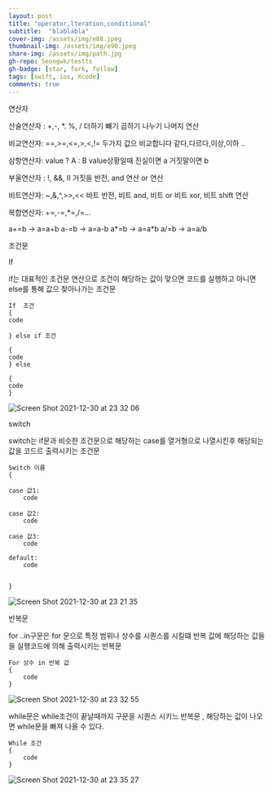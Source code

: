 ```yaml
---
layout: post
title: "operator,lteration,conditional"
subtitle:  "blablabla"
cover-img: /assets/img/e88.jpeg
thumbnail-img: /assets/img/e90.jpeg
share-img: /assets/img/path.jpg
gh-repo: Seongwk/testts
gh-badge: [star, fork, follow]
tags: [swift, ios, Xcode]
comments: true
---
```

연산자

산술연산자 : +,-, *. %, / 
더하기 뺴기 곱하기 나누기 나머지 연산

비교연산자: ==,>=,<=,>,<,!=
두가지 값으 비교합니다 같다,다르다,이상,이하 ..

삼항연산자: value ? A : B
value상황일때 진실이면 a  거짓말이면 b

부울연산자 : !, &&, II
거짓을 반전, and 연산 or 연산

비트연산자: ~,&,^,>>,<<
바트 반전, 비트 and, 비트 or  비트 xor, 비트 shift 연산

복합연산자: +=,-=,*=,/=…

a+=b -> a=a+b
a-=b -> a=a-b
a*=b -> a=a*b
a/=b -> a=a/b


조건문

If

if는 대표적인 조건문 연산으로 조건이 해당하는 값이 맞으면 코드를 실행하고 아니면 else를 통해 값으 찾아나가는 조건문

	If  조건
	{
	code

	} else if 조건

	{
	code
	} else

	{	
	code
	}

![Screen Shot 2021-12-30 at 23 32 06](https://user-images.githubusercontent.com/40172001/147761196-332007c8-b7fa-4ad6-b321-780515f826d0.png)



switch

switch는 if문과 비슷한 조건문으로 해당하는 case를 열거형으로 나열시킨후 해당되는 값을 코드르 출력시키는 조건문

	Switch 이름
	{	

	case 값1:
		code
		
	case 값2:
		code
		
	case 값3:
		code
		
	default:
		code


	}
	
	
![Screen Shot 2021-12-30 at 23 21 35](https://user-images.githubusercontent.com/40172001/147760309-e04ff1e0-fdf9-47f7-8855-adf0dd3d2476.png)


반복문

for ..in구문은 for 문으로 특정 범위나 상수를 시퀀스를 시킬떄 반복 값에 해당하는 값들을 실행코드에 의해 출력시키는 반복문

	For 상수 in 반복 값
	{	
		code
	}
	
![Screen Shot 2021-12-30 at 23 32 55](https://user-images.githubusercontent.com/40172001/147761214-842b616a-bdc9-4f2d-81cd-349fd94ccda0.png)


while문은 while조건이 끝날때까지 구문을 시퀀스 시키느 반복문 , 해당하는 값이 나오면 while문을 빠져 나올 수 있다.

	While 조건
	{
		code
	}

![Screen Shot 2021-12-30 at 23 35 27](https://user-images.githubusercontent.com/40172001/147761233-3c84beaa-ed3d-4839-afda-5d5102abf7b0.png)

